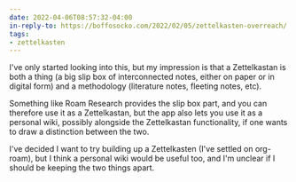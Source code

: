 ```yaml
---
date: 2022-04-06T08:57:32-04:00
in-reply-to: https://boffosocko.com/2022/02/05/zettelkasten-overreach/
tags: 
- zettelkasten
---
```


I've only started looking into this, but my impression is that a
Zettelkastan is both a thing (a big slip box of interconnected notes, either
on paper or in digital form) and a methodology (literature notes, fleeting
notes, etc).

Something like Roam Research provides the slip box part, and you can
therefore use it as a Zettelkastan, but the app also lets you use it as a
personal wiki, possibly alongside the Zettelkastan functionality, if one
wants to draw a distinction between the two.

I've decided I want to try building up a Zettelkasten (I've settled on
org-roam), but I think a personal wiki would be useful too, and I'm unclear
if I should be keeping the two things apart.
